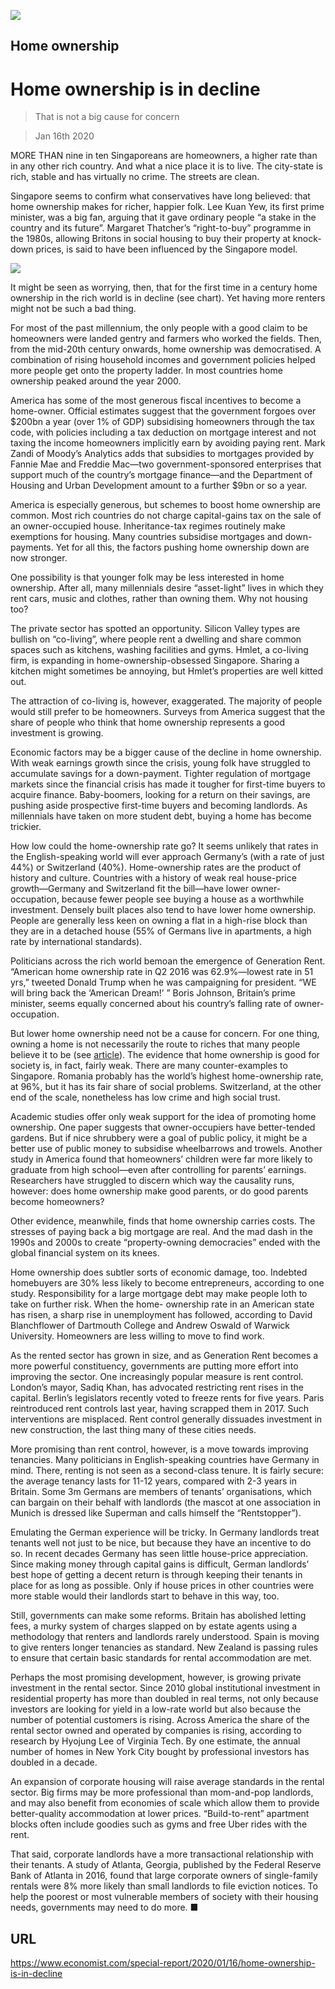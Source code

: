 ![](./images/20200118_SRP070_0.jpg)

## Home ownership

# Home ownership is in decline

> That is not a big cause for concern

> Jan 16th 2020

MORE THAN nine in ten Singaporeans are homeowners, a higher rate than in any other rich country. And what a nice place it is to live. The city-state is rich, stable and has virtually no crime. The streets are clean.

Singapore seems to confirm what conservatives have long believed: that home ownership makes for richer, happier folk. Lee Kuan Yew, its first prime minister, was a big fan, arguing that it gave ordinary people “a stake in the country and its future”. Margaret Thatcher’s “right-to-buy” programme in the 1980s, allowing Britons in social housing to buy their property at knock-down prices, is said to have been influenced by the Singapore model.



![](./images/20200118_SRC523.png)

It might be seen as worrying, then, that for the first time in a century home ownership in the rich world is in decline (see chart). Yet having more renters might not be such a bad thing.

For most of the past millennium, the only people with a good claim to be homeowners were landed gentry and farmers who worked the fields. Then, from the mid-20th century onwards, home ownership was democratised. A combination of rising household incomes and government policies helped more people get onto the property ladder. In most countries home ownership peaked around the year 2000.

America has some of the most generous fiscal incentives to become a home-owner. Official estimates suggest that the government forgoes over $200bn a year (over 1% of GDP) subsidising homeowners through the tax code, with policies including a tax deduction on mortgage interest and not taxing the income homeowners implicitly earn by avoiding paying rent. Mark Zandi of Moody’s Analytics adds that subsidies to mortgages provided by Fannie Mae and Freddie Mac—two government-sponsored enterprises that support much of the country’s mortgage finance—and the Department of Housing and Urban Development amount to a further $9bn or so a year.

America is especially generous, but schemes to boost home ownership are common. Most rich countries do not charge capital-gains tax on the sale of an owner-occupied house. Inheritance-tax regimes routinely make exemptions for housing. Many countries subsidise mortgages and down-payments. Yet for all this, the factors pushing home ownership down are now stronger.

One possibility is that younger folk may be less interested in home ownership. After all, many millennials desire “asset-light” lives in which they rent cars, music and clothes, rather than owning them. Why not housing too?

The private sector has spotted an opportunity. Silicon Valley types are bullish on “co-living”, where people rent a dwelling and share common spaces such as kitchens, washing facilities and gyms. Hmlet, a co-living firm, is expanding in home-ownership-obsessed Singapore. Sharing a kitchen might sometimes be annoying, but Hmlet’s properties are well kitted out.

The attraction of co-living is, however, exaggerated. The majority of people would still prefer to be homeowners. Surveys from America suggest that the share of people who think that home ownership represents a good investment is growing.

Economic factors may be a bigger cause of the decline in home ownership. With weak earnings growth since the crisis, young folk have struggled to accumulate savings for a down-payment. Tighter regulation of mortgage markets since the financial crisis has made it tougher for first-time buyers to acquire finance. Baby-boomers, looking for a return on their savings, are pushing aside prospective first-time buyers and becoming landlords. As millennials have taken on more student debt, buying a home has become trickier.

How low could the home-ownership rate go? It seems unlikely that rates in the English-speaking world will ever approach Germany’s (with a rate of just 44%) or Switzerland (40%). Home-ownership rates are the product of history and culture. Countries with a history of weak real house-price growth—Germany and Switzerland fit the bill—have lower owner-occupation, because fewer people see buying a house as a worthwhile investment. Densely built places also tend to have lower home ownership. People are generally less keen on owning a flat in a high-rise block than they are in a detached house (55% of Germans live in apartments, a high rate by international standards).

Politicians across the rich world bemoan the emergence of Generation Rent. “American home ownership rate in Q2 2016 was 62.9%—lowest rate in 51 yrs,” tweeted Donald Trump when he was campaigning for president. “WE will bring back the ‘American Dream!’ ” Boris Johnson, Britain’s prime minister, seems equally concerned about his country’s falling rate of owner-occupation.

But lower home ownership need not be a cause for concern. For one thing, owning a home is not necessarily the route to riches that many people believe it to be (see [article](https://www.economist.com//special-report/2020/01/16/owner-occupation-is-not-always-a-better-deal-than-renting)). The evidence that home ownership is good for society is, in fact, fairly weak. There are many counter-examples to Singapore. Romania probably has the world’s highest home-ownership rate, at 96%, but it has its fair share of social problems. Switzerland, at the other end of the scale, nonetheless has low crime and high social trust.

Academic studies offer only weak support for the idea of promoting home ownership. One paper suggests that owner-occupiers have better-tended gardens. But if nice shrubbery were a goal of public policy, it might be a better use of public money to subsidise wheelbarrows and trowels. Another study in America found that homeowners’ children were far more likely to graduate from high school—even after controlling for parents’ earnings. Researchers have struggled to discern which way the causality runs, however: does home ownership make good parents, or do good parents become homeowners?

Other evidence, meanwhile, finds that home ownership carries costs. The stresses of paying back a big mortgage are real. And the mad dash in the 1990s and 2000s to create “property-owning democracies” ended with the global financial system on its knees.

Home ownership does subtler sorts of economic damage, too. Indebted homebuyers are 30% less likely to become entrepreneurs, according to one study. Responsibility for a large mortgage debt may make people loth to take on further risk. When the home- ownership rate in an American state has risen, a sharp rise in unemployment has followed, according to David Blanchflower of Dartmouth College and Andrew Oswald of Warwick University. Homeowners are less willing to move to find work.

As the rented sector has grown in size, and as Generation Rent becomes a more powerful constituency, governments are putting more effort into improving the sector. One increasingly popular measure is rent control. London’s mayor, Sadiq Khan, has advocated restricting rent rises in the capital. Berlin’s legislators recently voted to freeze rents for five years. Paris reintroduced rent controls last year, having scrapped them in 2017. Such interventions are misplaced. Rent control generally dissuades investment in new construction, the last thing many of these cities needs.

More promising than rent control, however, is a move towards improving tenancies. Many politicians in English-speaking countries have Germany in mind. There, renting is not seen as a second-class tenure. It is fairly secure: the average tenancy lasts for 11-12 years, compared with 2-3 years in Britain. Some 3m Germans are members of tenants’ organisations, which can bargain on their behalf with landlords (the mascot at one association in Munich is dressed like Superman and calls himself the “Rentstopper”).

Emulating the German experience will be tricky. In Germany landlords treat tenants well not just to be nice, but because they have an incentive to do so. In recent decades Germany has seen little house-price appreciation. Since making money through capital gains is difficult, German landlords’ best hope of getting a decent return is through keeping their tenants in place for as long as possible. Only if house prices in other countries were more stable would their landlords start to behave in this way, too.

Still, governments can make some reforms. Britain has abolished letting fees, a murky system of charges slapped on by estate agents using a methodology that renters and landlords rarely understood. Spain is moving to give renters longer tenancies as standard. New Zealand is passing rules to ensure that certain basic standards for rental accommodation are met.

Perhaps the most promising development, however, is growing private investment in the rental sector. Since 2010 global institutional investment in residential property has more than doubled in real terms, not only because investors are looking for yield in a low-rate world but also because the number of potential customers is rising. Across America the share of the rental sector owned and operated by companies is rising, according to research by Hyojung Lee of Virginia Tech. By one estimate, the annual number of homes in New York City bought by professional investors has doubled in a decade.

An expansion of corporate housing will raise average standards in the rental sector. Big firms may be more professional than mom-and-pop landlords, and may also benefit from economies of scale which allow them to provide better-quality accommodation at lower prices. “Build-to-rent” apartment blocks often include goodies such as gyms and free Uber rides with the rent.

That said, corporate landlords have a more transactional relationship with their tenants. A study of Atlanta, Georgia, published by the Federal Reserve Bank of Atlanta in 2016, found that large corporate owners of single-family rentals were 8% more likely than small landlords to file eviction notices. To help the poorest or most vulnerable members of society with their housing needs, governments may need to do more. ■

## URL

https://www.economist.com/special-report/2020/01/16/home-ownership-is-in-decline
